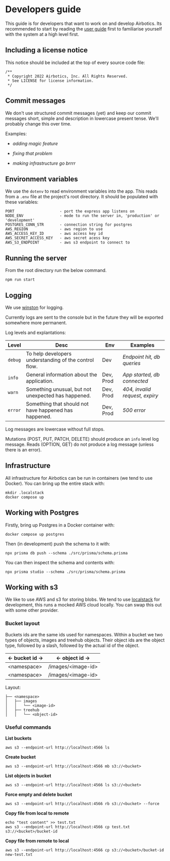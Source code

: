 # Developers guide

This guide is for developers that want to work on and develop Airbotics. Its recommended to start by reading the [user guide](user-guide.md) first to familiarise yourself with the system at a high level first.


## Including a license notice

This notice should be included at the top of every source code file:

```
/**
 * Copyright 2022 Airbotics, Inc. All Rights Reserved.
 * See LICENSE for license information.
 */
```

## Commit messages

We don't use structured commit messages (yet) and keep our commit messages short, simple and description in lowercase present tense. We'll probably change this over time. 

Examples:

- _adding magic feature_

- _fixing that problem_

- _making infrastructure go brrrr_

## Environment variables

We use the `dotenv` to read environment variables into the app. This reads from a `.env` file at the project's root directory. It should be populated with these variables:

```
PORT                    - port the express app listens on
NODE_ENV                - mode to run the server in, 'production' or 'development'
POSTGRES_CONN_STR       - connection string for postgres
AWS_REGION              - aws region to use
AWS_ACCESS_KEY_ID       - aws access key id
AWS_SECRET_ACCESS_KEY   - aws secret acess key
AWS_S3_ENDPOINT         - aws s3 endpoint to connect to
```


## Running the server

From the root directory run the below command.

```
npm run start
```


## Logging

We use [winston](https://www.npmjs.com/package/winston) for logging.

Currently logs are sent to the console but in the future they will be exported somewhere more permanent.

Log levels and explantations:

| Level   | Desc                                                   | Env       | Examples                       |
| ------- | ------------------------------------------------------ | --------- | ------------------------------ |
| `debug` | To help developers understanding of the control flow.  | Dev       | _Endpoint hit, db queries_     |
| `info`  | General information about the application.             | Dev, Prod | _App started, db connected_    |
| `warn`  | Something unusual, but not unexpected has happened.    | Dev, Prod | _404, invalid request, expiry_ |
| `error` | Something that should not have happened has happened.  | Dev, Prod | _500 error_                    |

Log messages are lowercase without full stops.

Mutations (POST, PUT, PATCH, DELETE) should produce an `info` level log message. Reads (OPTION, GET) do not produce a log message (unless there is an error).


## Infrastructure

All infrastructure for Airbotics can be run in containers (we tend to use Docker). You can bring up the entire stack with:

```
mkdir .localstack
docker compose up
```


## Working with Postgres

Firstly, bring up Postgres in a Docker container with:

```
docker compose up postgres
```

Then (in development) push the schema to it with:

```
npx prisma db push --schema ./src/prisma/schema.prisma
```

You can then inspect the schema and contents with:

```
npx prisma studio --schema ./src/prisma/schema.prisma
```


## Working with s3

We like to use AWS and s3 for storing blobs. We tend to use [localstack](https://localstack.cloud/) for development, this runs a mocked AWS cloud locally. You can swap this out with some other provider.

### Bucket layout

Buckets ids are the same ids used for namespaces. Within a bucket we two types of objects, images and treehub objects. Their object ids are the object type, followed by a slash, followed by the actual id of the object.

| <- bucket id -> | <- object id ->    |
| --------------- | ------------------ |
| \<namespace>     | /images/\<image-id> |
| \<namespace>     | /images/\<image-id> |


Layout:

```
├── <namespace>
│   ├── images
│   │   └── <image-id>
│   ├── treehub
│   │   └── <object-id>
```


### Useful commands

**List buckets**
```
aws s3 --endpoint-url http://localhost:4566 ls
```

**Create bucket**
```
aws s3 --endpoint-url http://localhost:4566 mb s3://<bucket>
```

**List objects in bucket**
```
aws s3 --endpoint-url http://localhost:4566 ls s3://<bucket>
```

**Force empty and delete bucket**
```
aws s3 --endpoint-url http://localhost:4566 rb s3://<bucket> --force
```

**Copy file from local to remote**
```
echo "test content" >> test.txt
aws s3 --endpoint-url http://localhost:4566 cp test.txt s3://<bucket>/bucket-id
```

**Copy file from remote to local**
```
aws s3 --endpoint-url http://localhost:4566 cp s3://<bucket>/bucket-id new-test.txt
```